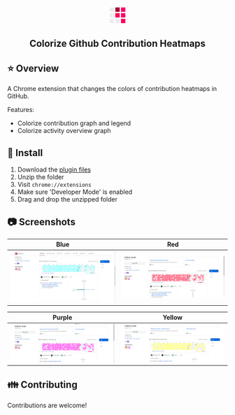 <p align="center">
  <img alt="GitHub Heatmap Colorizer" src="https://github.com/Kuljeet-123/Github-Heatmap-Colorizer/blob/master/icons/logo.png?raw=true">
</p>

<h2 align="center">
   Colorize Github Contribution Heatmaps
</h2>

:star: Overview
--------

A Chrome extension that changes the colors of contribution heatmaps in GitHub.

Features:

  * Colorize contribution graph and legend
  * Colorize activity overview graph

:wrench: Install
-------
  1. Download the [plugin files](https://github.com/Kuljeet-123/Github-Heatmap-Colorizer/blob/master/plugin.zip?raw=true)
  2. Unzip the folder
  3. Visit `chrome://extensions`
  4. Make sure 'Developer Mode' is enabled
  5. Drag and drop the unzipped folder

:camera: Screenshots
-----------
Blue                           |  Red
:----------------------------------:|:--------------------------------------:		
![Blue](https://github.com/Kuljeet-123/Github-Heatmap-Colorizer/blob/master/docs/blue_demo.png?raw=true)|![Red](https://github.com/Kuljeet-123/Github-Heatmap-Colorizer/blob/master/docs/red_demo.png?raw=true)

Purple                                |  Yellow
:----------------------------------:|:--------------------------------------:		
![Purple](https://github.com/Kuljeet-123/Github-Heatmap-Colorizer/blob/master/docs/purple_demo.png?raw=true)|![Yellow](https://github.com/Kuljeet-123/Github-Heatmap-Colorizer/blob/master/docs/yellow_demo.png?raw=true)



:family: Contributing
------------

Contributions are welcome!
